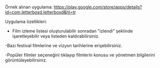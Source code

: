 
Örnek alınan uygulama: https://play.google.com/store/apps/details?id=com.letterboxd.letterboxd&hl=tr

Uygulama özellikleri:
- Film izleme listesi oluşturulabilir sonradan "izlendi" şeklinde işaretleyebilir veya listeden 
kaldırabilirsiniz.

 -Bazı festival filmlerine ve vizyon tarihlerine erişebilirsiniz.
 
 -Popüler filmler seçeneğini tıklayıp filmlerin konusu ve yönetmen bilgilerini görüntüleyebilirsiniz.


